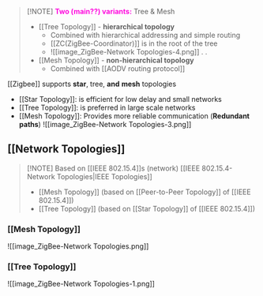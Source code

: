 
> [!NOTE] <span style="font-weight:bold; color:rgb(255, 10, 222)">Two (main??) variants:</span> Tree & Mesh 
> - [[Tree Topology]] - **hierarchical topology**
> 	- Combined with hierarchical addressing and simple routing
> 	- [[ZC(ZigBee-Coordinator)]] is in the root of the tree
> 	- ![[image_ZigBee-Network Topologies-4.png]]
> .
> .
> - [[Mesh Topology]] - **non-hierarchical topology**
> 	- Combined with [[AODV routing protocol]]

 
[[Zigbee]] supports **star**, tree, **and** **mesh** topologies
- [[Star Topology]]: is efficient for low delay and small networks
- [[Tree Topology]]:  is preferred in large scale networks
- [[Mesh Topology]]: Provides more reliable communication (**Redundant paths**)
![[image_ZigBee-Network Topologies-3.png]]
## [[Network Topologies]]
> [!NOTE] Based on [[IEEE 802.15.4]]s (network) [[IEEE 802.15.4-Network Topologies|IEEE Topologies]]
> - [[Mesh Topology]] (based on [[Peer-to-Peer Topology]] of [[IEEE 802.15.4]])
> - [[Tree Topology]] (based on [[Star Topology]] of [[IEEE 802.15.4]])
### [[Mesh Topology]]
![[image_ZigBee-Network Topologies.png]]
### [[Tree Topology]]
![[image_ZigBee-Network Topologies-1.png]]


